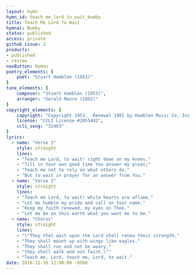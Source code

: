 ```yaml
---
layout: hymn
hymn_id: teach_me_lord_to_wait_bumby
title: Teach Me Lord To Wait
hymnal: Bumby
status: published
access: private
github_issue: 2
products:
- published
- review
navButton: Hymns
poetry_elements: {
    poet: "Stuart Hamblen (1953)"
}
tune_elements: {
    composer: "Stuart Hamblen (1953)",
    arranger: "Gerald Moore (1992)"
}
copyright_elements: {
    copyright: "Copyright 1953.  Renewal 1981 by Hamblen Music Co, Inc.",
    license: "CCLI License #2055442",
    ccli_song: "31463"
}
lyrics:
  - name: "Verse 1"
    style: straight
    lines:
    - "Teach me Lord, to wait! right down on my knees."
    - "Till in Your own good time You answer my pleas;"
    - "Teach me not to rely on what others do."
    - "But to wait in prayer for an answer from You."
  - name: "Verse 2"
    style: straight
    lines:
    - "Teach me Lord, to wait! while hearts are aflame."
    - "Let me humble my pride and call on Your name."
    - "Keep my faith renewed, my eyes on Thee."
    - "Let me be on this earth what you want me to be."
  - name: "Chorus"
    style: straight
    lines:
    - "\"They that wait upon the Lord shall renew their strength."
    - "They shall mount up with wings like eagles."
    - "They shall run and not be weary,"
    - "they shall walk and not faint.\""
    - "Teach me, Lord, teach me, Lord, to wait."
date: 2016-12-30 12:00:00 -0500
---
```

